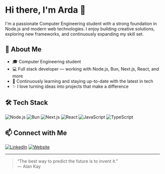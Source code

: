 # Hi there, I'm Arda 👋

I'm a passionate Computer Engineering student with a strong foundation in Node.js and modern web technologies. I enjoy building creative solutions, exploring new frameworks, and continuously expanding my skill set.

## 🚀 About Me

- 🎓 Computer Engineering student  
- 💻 Full stack developer — working with Node.js, Bun, Next.js, React, and more  
- 🌱 Continuously learning and staying up-to-date with the latest in tech  
- ✨ I love turning ideas into projects that make a difference

## 🛠️ Tech Stack

![Node.js](https://img.shields.io/badge/-Node.js-339933?logo=node.js&logoColor=white&style=flat-square)
![Bun](https://img.shields.io/badge/-Bun-000000?logo=bun&logoColor=white&style=flat-square)
![Next.js](https://img.shields.io/badge/-Next.js-000000?logo=next.js&logoColor=white&style=flat-square)
![React](https://img.shields.io/badge/-React-61DAFB?logo=react&logoColor=black&style=flat-square)
![JavaScript](https://img.shields.io/badge/-JavaScript-F7DF1E?logo=javascript&logoColor=black&style=flat-square)
![TypeScript](https://img.shields.io/badge/-TypeScript-3178C6?logo=typescript&logoColor=white&style=flat-square)

## 📫 Connect with Me

[![LinkedIn](https://img.shields.io/badge/-LinkedIn-0A66C2?logo=linkedin&logoColor=white&style=flat-square)](https://linkedin.com/in/ardasoyturk)
[![Website](https://img.shields.io/badge/-ardasoyturk.com-24292F?logo=firefox-browser&logoColor=white&style=flat-square)](https://ardasoyturk.com)

---

> “The best way to predict the future is to invent it.”  
> — Alan Kay

<!--
Pinned projects are showcased below! Check them out for examples of my work.
-->

